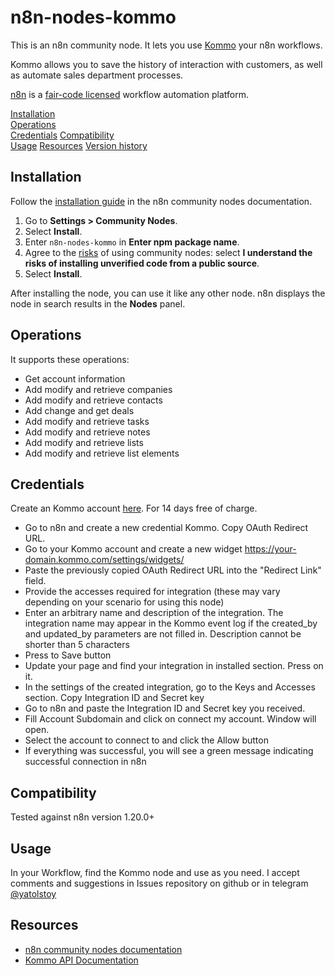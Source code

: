 # n8n-nodes-kommo

This is an n8n community node. It lets you use [Kommo](https://www.kommo.com/) your n8n workflows.

Kommo allows you to save the history of interaction with customers, as well as automate sales department processes.

[n8n](https://n8n.io/) is a [fair-code licensed](https://docs.n8n.io/reference/license/) workflow automation platform.

[Installation](#installation)  
[Operations](#operations)  
[Credentials](#credentials)
[Compatibility](#compatibility)  
[Usage](#usage)
[Resources](#resources)
[Version history](#version-history)

## Installation

Follow the [installation guide](https://docs.n8n.io/integrations/community-nodes/installation/) in the n8n community nodes documentation.

1. Go to **Settings > Community Nodes**.
2. Select **Install**.
3. Enter `n8n-nodes-kommo` in **Enter npm package name**.
4. Agree to the [risks](https://docs.n8n.io/integrations/community-nodes/risks/) of using community nodes: select **I understand the risks of installing unverified code from a public source**.
5. Select **Install**.

After installing the node, you can use it like any other node. n8n displays the node in search results in the **Nodes** panel.

## Operations

It supports these operations:

- Get account information
- Add modify and retrieve companies
- Add modify and retrieve contacts
- Add change and get deals
- Add modify and retrieve tasks
- Add modify and retrieve notes
- Add modify and retrieve lists
- Add modify and retrieve list elements

## Credentials

Create an Kommo account [here](https://www.kommo.com/). For 14 days free of charge.

- Go to n8n and create a new credential Kommo. Copy OAuth Redirect URL.
- Go to your Kommo account and create a new widget https://your-domain.kommo.com/settings/widgets/
- Paste the previously copied OAuth Redirect URL into the "Redirect Link" field.
- Provide the accesses required for integration (these may vary depending on your scenario for using this node)
- Enter an arbitrary name and description of the integration. The integration name may appear in the Kommo event log if the created_by and updated_by parameters are not filled in. Description cannot be shorter than 5 characters
- Press to Save button
- Update your page and find your integration in installed section. Press on it.
- In the settings of the created integration, go to the Keys and Accesses section. Copy Integration ID and Secret key
- Go to n8n and paste the Integration ID and Secret key you received.
- Fill Account Subdomain and click on connect my account. Window will open.
- Select the account to connect to and click the Allow button
- If everything was successful, you will see a green message indicating successful connection in n8n

## Compatibility

Tested against n8n version 1.20.0+

## Usage

In your Workflow, find the Kommo node and use as you need.
I accept comments and suggestions in Issues repository on github or in telegram [@yatolstoy](https://t.me/yatolstoy)

## Resources

- [n8n community nodes documentation](https://docs.n8n.io/integrations/community-nodes/)
- [Kommo API Documentation](https://www.kommo.com/developers)
